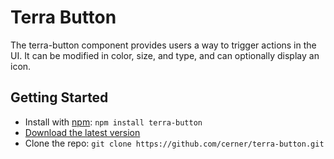 # Terra Button

The terra-button component provides users a way to trigger actions in the UI.
It can be modified in color, size, and type, and can optionally display an icon.

## Getting Started
- Install with [npm](https://www.npmjs.com): `npm install terra-button`
- [Download the latest version](https://github.com/cerner/terra-button/archive/master.zip)
- Clone the repo: `git clone https://github.com/cerner/terra-button.git`
